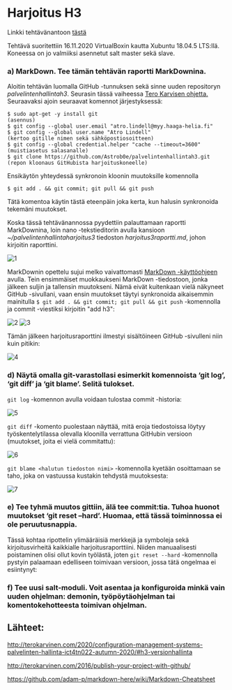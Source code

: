 # Harjoitus H3

Linkki tehtävänantoon [tästä](http://terokarvinen.com/2020/configuration-management-systems-palvelinten-hallinta-ict4tn022-autumn-2020/#h3-versionhallinta)

Tehtävä suoritettiin 16.11.2020 VirtualBoxin kautta Xubuntu 18.04.5 LTS:llä. Koneessa on jo valmiiksi asennetut salt master sekä slave.

### a) MarkDown. Tee tämän tehtävän raportti MarkDownina.

Aloitin tehtävän luomalla GitHub -tunnuksen sekä sinne uuden repositoryn *palvelintenhallintah3*. Seurasin tässä vaiheessa [Tero Karvisen ohjetta.](http://terokarvinen.com/2016/publish-your-project-with-github/)
Seuraavaksi ajoin seuraavat komennot järjestyksessä:

```$ sudo apt-get update
$ sudo apt-get -y install git
(asennus)
$ git config --global user.email "atro.lindell@myy.haaga-helia.fi"
$ git config --global user.name "Atro Lindell"
(kertoo gitille nimen sekä sähköpostiosoitteen)
$ git config --global credential.helper "cache --timeout=3600"
(muistiasetus salasanalle)
$ git clone https://github.com/Astrob0e/palvelintenhallintah3.git
(repon kloonaus GitHubista harjoituskoneelle)
```

Ensikäytön yhteydessä synkronoin kloonin muutoksille komennolla

  `$ git add . && git commit; git pull && git push`

Tätä komentoa käytin tästä eteenpäin joka kerta, kun halusin synkronoida tekemäni muutokset.
 
Koska tässä tehtävänannossa pyydettiin palauttamaan raportti MarkDownina, loin nano -tekstieditorin avulla  kansioon *~/palvelintenhallintaharjoitus3* tiedoston *harjoitus3raportti.md*, johon kirjoitin raporttini.

![1]

MarkDownin opettelu sujui melko vaivattomasti [MarkDown -käyttöohjeen](https://github.com/adam-p/markdown-here/wiki/Markdown-Cheatsheet)
 avulla. Tein ensimmäiset muokkaukseni MarkDown -tiedostoon, jonka jälkeen suljin ja tallensin muutokseni. Nämä eivät kuitenkaan vielä näkyneet GitHub -sivullani, vaan ensin muutokset täytyi synkronoida aikaisemmin mainitulla `$ git add . && git commit; git pull && git push` -komennolla ja commit -viestiksi kirjoitin "add h3":

![2]  ![3]

Tämän jälkeen harjoitusraporttini ilmestyi sisältöineen GitHub -sivulleni niin kuin pitikin:

![4]

### d) Näytä omalla git-varastollasi esimerkit komennoista ‘git log’, ‘git diff’ ja ‘git blame’. Selitä tulokset.

`git log` -komennon avulla voidaan tulostaa commit -historia:

![5]

`git diff` -komento puolestaan näyttää, mitä eroja tiedostoissa löytyy työskentelytilassa olevalla kloonilla verrattuna GitHubin versioon (muutokset, joita ei vielä commitattu):

![6]

`git blame <halutun tiedoston nimi>` -komennolla kyetään osoittamaan se taho, joka on vastuussa kustakin tehdystä muutoksesta:

![7]
 

### e) Tee tyhmä muutos gittiin, älä tee commit:tia. Tuhoa huonot muutokset ‘git reset –hard’. Huomaa, että tässä toiminnossa ei ole peruutusnappia.

Tässä kohtaa ripottelin ylimääräisiä merkkejä ja symboleja sekä kirjoitusvirheitä kaikkialle harjoitusraporttiini. Niiden manuaalisesti poistaminen olisi ollut kovin työlästä, joten `git reset --hard` -komennolla pystyin palaamaan edelliseen toimivaan versioon, jossa tätä ongelmaa ei esiintynyt:

  
### f) Tee uusi salt-moduli. Voit asentaa ja konfiguroida minkä vain uuden ohjelman: demonin, työpöytäohjelman tai komentokehotteesta toimivan ohjelman.

## Lähteet:

http://terokarvinen.com/2020/configuration-management-systems-palvelinten-hallinta-ict4tn022-autumn-2020/#h3-versionhallinta

http://terokarvinen.com/2016/publish-your-project-with-github/

https://github.com/adam-p/markdown-here/wiki/Markdown-Cheatsheet


[1]: https://i.gyazo.com/5a600f49d4f61629cbce1c1910b6eb3e.png "1"

[2]: https://i.gyazo.com/568b7c8a41b980f2f475c353ecb35470.png "2"

[3]: https://i.gyazo.com/82086cc3840e804dc0bc5e39207c8f8f.png "3"

[4]: https://i.gyazo.com/c4749365a80699eae701f1161e401e82.png "4"

[5]: https://i.gyazo.com/08d5e662bc0c99460f6c8c23297a35a5.png "5"

[6]: https://i.gyazo.com/042977d84177c8015f786d4d77076237.png "6"

[7]: https://i.gyazo.com/842bd75c512bc629453dd77bf5cf7f33.png "7"

[8]: "8"

[9]: "9"

[10]: "10"

